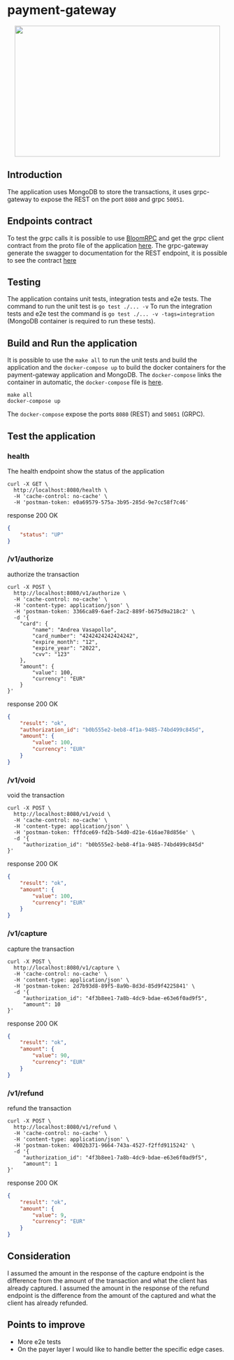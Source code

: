 # payment-gateway

<p align="center">
  <img width="470" height="300" src="https://user-images.githubusercontent.com/22316360/114379738-10ceb200-9b81-11eb-9272-7e6bf9449176.jpg">
</p>

## Introduction
The application uses MongoDB to store the transactions, it uses grpc-gateway to expose the REST on the port `8080` and grpc `50051`.

## Endpoints contract
To test the grpc calls it is possible to use [BloomRPC](https://github.com/uw-labs/bloomrpc) and get the grpc client contract from the proto file of the application [here](https://github.com/avasapollo/payment-gateway/blob/main/web/proto/v1/payment-gateway.proto).
The grpc-gateway generate the swagger to documentation for the REST endpoint, it is possible to see the contract [here](https://github.com/avasapollo/payment-gateway/blob/main/web/proto/v1/payment-gateway.swagger.json)

## Testing
The application contains unit tests, integration tests and e2e tests.
The command to run the unit test is `go test ./... -v`
To run the integration tests and e2e test the command is `go test ./... -v -tags=integration` (MongoDB container is required to run these tests).

## Build and Run the application
It is possible to use the `make all` to run the unit tests and build the application and the `docker-compose up` to build the docker containers for the payment-gateway application and MongoDB.
The `docker-compose` links the container in automatic, the `docker-compose` file is [here](https://github.com/avasapollo/payment-gateway/blob/main/docker-compose.yml).
````
make all
docker-compose up
````
The `docker-compose` expose the ports `8080` (REST) and `50051` (GRPC).

## Test the application
### health
The health endpoint show the status of the application
```curl
curl -X GET \
  http://localhost:8080/health \
  -H 'cache-control: no-cache' \
  -H 'postman-token: e0a69579-575a-3b95-285d-9e7cc58f7c46'
```
response 200 OK
```json
{
    "status": "UP"
}
```
### /v1/authorize
authorize the transaction
```curl
curl -X POST \
  http://localhost:8080/v1/authorize \
  -H 'cache-control: no-cache' \
  -H 'content-type: application/json' \
  -H 'postman-token: 3366ca89-6aef-2ac2-889f-b675d9a218c2' \
  -d '{
	"card": {
		"name": "Andrea Vasapollo",
		"card_number": "4242424242424242",
		"expire_month": "12",
		"expire_year": "2022",
		"cvv": "123"
	},
	"amount": {
		"value": 100,
		"currency": "EUR"
	}
}'
```
response 200 OK
```json
{
    "result": "ok",
    "authorization_id": "b0b555e2-beb8-4f1a-9485-74bd499c845d",
    "amount": {
        "value": 100,
        "currency": "EUR"
    }
}
```
### /v1/void
void the transaction
```curl
curl -X POST \
  http://localhost:8080/v1/void \
  -H 'cache-control: no-cache' \
  -H 'content-type: application/json' \
  -H 'postman-token: fffdce69-fd2b-54d0-d21e-616ae78d856e' \
  -d '{
	 "authorization_id": "b0b555e2-beb8-4f1a-9485-74bd499c845d"
}'
```
response 200 OK
```json
{
    "result": "ok",
    "amount": {
        "value": 100,
        "currency": "EUR"
    }
}
```
### /v1/capture
capture the transaction
```curl
curl -X POST \
  http://localhost:8080/v1/capture \
  -H 'cache-control: no-cache' \
  -H 'content-type: application/json' \
  -H 'postman-token: 2d7b93d8-89f5-8a9b-8d3d-85d9f4225841' \
  -d '{
	 "authorization_id": "4f3b8ee1-7a8b-4dc9-bdae-e63e6f0ad9f5",
	 "amount": 10
}'
```
response 200 OK
```json
{
    "result": "ok",
    "amount": {
        "value": 90,
        "currency": "EUR"
    }
}
```
### /v1/refund
refund the transaction
```curl
curl -X POST \
  http://localhost:8080/v1/refund \
  -H 'cache-control: no-cache' \
  -H 'content-type: application/json' \
  -H 'postman-token: 4002b371-9664-743a-4527-f2ffd9115242' \
  -d '{
	 "authorization_id": "4f3b8ee1-7a8b-4dc9-bdae-e63e6f0ad9f5",
	 "amount": 1
}'
```
response 200 OK
```json
{
    "result": "ok",
    "amount": {
        "value": 9,
        "currency": "EUR"
    }
}
```

## Consideration
I assumed the amount in the response of the capture endpoint is the difference from the amount of the transaction and what the client has already captured.
I assumed the amount in the response of the refund endpoint is the difference from the amount of the captured and what the client has already refunded.

## Points to improve
- More e2e tests
- On the payer layer I would like to handle better the specific edge cases.

